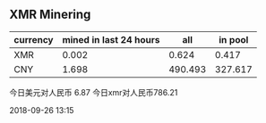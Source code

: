 ## XMR Minering

|currency|mined in last 24 hours|all|in pool|
|---|---|---|---|
|XMR|0.002|0.624|0.417|
|CNY|1.698|490.493|327.617|

今日美元对人民币 6.87	今日xmr对人民币786.21


2018-09-26 13:15